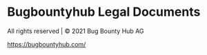 # Bugbountyhub Legal Documents

All rights reserved | © 2021 Bug Bounty Hub AG

https://bugbountyhub.com/
